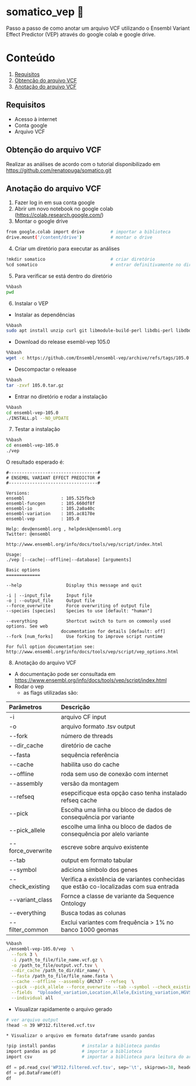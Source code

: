 # somatico_vep :dna:
Passo a passo de como anotar um arquivo VCF utilizando o Ensembl Variant Effect Predictor (VEP) através do google colab e google drive.

# Conteúdo
1. [Requisitos](#requisitos)
2. [Obtenção do arquivo VCF](#vcf)
3. [Anotação do arquivo VCF](#anotacao)


<div id='requisitos'/>  

## Requisitos
  * Acesso à internet
  * Conta google
  * Arquivo VCF 

<div id='requisitos'/>

<div id='vcf'/>

## Obtenção do arquivo VCF
Realizar as análises de acordo com o tutorial disponibilizado em https://github.com/renatopuga/somatico.git

<div id='vcf'/>


<div id='anotacao'/>

## Anotação do arquivo VCF
1. Fazer log in em sua conta google
2. Abrir um novo notebook no google colab (https://colab.research.google.com/)
3. Montar o google drive
  ```bash
  from google.colab import drive          # importar a biblioteca
  drive.mount('/content/drive')           # montar o drive
  ```
  
4. Criar um diretório para executar as análises
  ```bash
  !mkdir somatico                         # criar diretório
  %cd somatico                            # entrar definitivamente no diretório
  ```
  
5. Para verificar se está dentro do diretório
  ```bash
  %%bash
  pwd
  ```
  
6. Instalar o VEP
  * Instalar as dependências
  ```bash
  %%bash
  sudo apt install unzip curl git libmodule-build-perl libdbi-perl libdbd-mysql-perl build-essential zlib1g-dev
  ```
  
  * Download do release esembl-vep 105.0
  ```bash
  %%bash
  wget -c https://github.com/Ensembl/ensembl-vep/archive/refs/tags/105.0.tar.gz
  ```
  
  * Descompactar o releaase
  ```bash
  %%bash
  tar -zxvf 105.0.tar.gz
  ```
  
  * Entrar no diretório e rodar a instalação
  ```bash
  %%bash
  cd ensembl-vep-105.0
  ./INSTALL.pl --NO_UPDATE  
  ```
  
7. Testar a instalação
  ```bash
  %%bash
  cd ensembl-vep-105.0
  ./vep 
  ```
  
  O resultado esperado é:
  ```
  #----------------------------------#
# ENSEMBL VARIANT EFFECT PREDICTOR #
#----------------------------------#

Versions:
  ensembl              : 105.525fbcb
  ensembl-funcgen      : 105.660df8f
  ensembl-io           : 105.2a0a40c
  ensembl-variation    : 105.ac8178e
  ensembl-vep          : 105.0

Help: dev@ensembl.org , helpdesk@ensembl.org
Twitter: @ensembl

http://www.ensembl.org/info/docs/tools/vep/script/index.html

Usage:
./vep [--cache|--offline|--database] [arguments]

Basic options
=============

--help                 Display this message and quit

-i | --input_file      Input file
-o | --output_file     Output file
--force_overwrite      Force overwriting of output file
--species [species]    Species to use [default: "human"]
                       
--everything           Shortcut switch to turn on commonly used options. See web
                       documentation for details [default: off]                       
--fork [num_forks]     Use forking to improve script runtime

For full option documentation see:
http://www.ensembl.org/info/docs/tools/vep/script/vep_options.html
  ```
  
8. Anotação do arquivo VCF
  * A documentação pode ser consultada em https://www.ensembl.org/info/docs/tools/vep/script/index.html
  * Rodar o vep
    * as flags utilizadas são:
    
| Parâmetros            | Descrição                                                                              |
| :-------------------- |:---------------------------------------------------------------------------------------|
| -i                    | arquivo CF input                                                                       | 
| -o                    | arquivo formato .tsv output                                                            |   
| --fork                | número de threads                                                                      |
| --dir_cache           | diretório de cache                                                                     |
| --fasta               | sequência referência                                                                   |
| --cache               | habilita uso do cache                                                                  |
| --offline             | roda sem uso de conexão com internet                                                   |
| --assembly            | versão da montagem                                                                     |
| --refseq              | esepcificque esta opção caso tenha instalado refseq cache                              |
| --pick                | Escolha uma linha ou bloco de dados de consequência por variante                       |
| --pick_allele         | escolhe uma linha ou bloco de dados de consequência por alelo variante                 |
| --force_overwrite     | escreve sobre arquivo existente                                                        |
| --tab                 | output em formato tabular                                                              |
| --symbol              | adiciona símbolo dos genes                                                             |
| --check_existing      | Verifica a existência de variantes conhecidas que estão co-localizadas com sua entrada |
| --variant_class       | Fornce a classe de variante da Sequence Ontology                                       |
| --everything          | Busca todas as colunas                                                                 |
| --filter_common       | Exclui variantes com frequência > 1% no banco 1000 geomas                              |
  
  ```bash
  %%bash
  ./ensembl-vep-105.0/vep  \
    --fork 3 \
    -i /path_to_file/file_name.vcf.gz \
    -o /path_to_file/output.vcf.tsv \
    --dir_cache /path_to_dir/dir_name/ \
    --fasta /path_to_file/file_name.fasta \
    --cache --offline --assembly GRCh37 --refseq  \
    --pick --pick_allele --force_overwrite --tab --symbol --check_existing --variant_class --everything --filter_common \
    --fields  "Uploaded_variation,Location,Allele,Existing_variation,HGVSc,HGVSp,SYMBOL,Consequence,IND,ZYG,Amino_acids,CLIN_SIG,PolyPhen,SIFT,VARIANT_CLASS,FREQS" \
    --individual all
  ```
  
  
   * Visualizar rapidamente o arquivo gerado
    
        
    
```bash
# ver arquivo output
!head -n 39 WP312.filtered.vcf.tsv
```
    
    * Visualizar o arquivo em formato dataframe usando pandas
    
```bash
!pip install pandas          # instalar a biblioteca pandas
import pandas as pd          # importar a biblioteca
import csv                   # importar a biblioteca para leitura do arquivo tsv
```
    
```python
df = pd.read_csv('WP312.filtered.vcf.tsv', sep='\t', skiprows=38, header = 0) # importar o arquivo
df = pd.DataFrame(df)                                                         # transformar em dataframe
df                                                                            # visualizar
```

<div id='anotacao'/>
